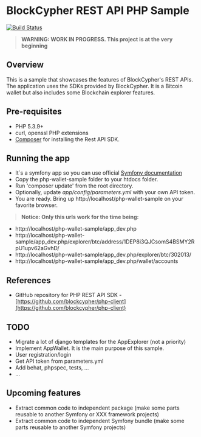 BlockCypher REST API PHP Sample
===============================

[![Build Status](https://travis-ci.org/josecelano/php-wallet-sample.svg)](https://travis-ci.org/josecelano/php-wallet-sample)

> **WARNING: WORK IN PROGRESS. This project is at the very beginning**

Overview
--------

This is a sample that showcases the features of BlockCypher's REST APIs. The application uses the SDKs provided by BlockCypher.
It is a Bitcoin wallet but also includes some Blockchain explorer features.

Pre-requisites
--------------

   * PHP 5.3.9+
   * curl, openssl PHP extensions
   * [Composer](http://getcomposer.org/download/) for installing the Rest API SDK.
	
Running the app
---------------

   * It´s a symfony app so you can use official [Symfony documentation](http://symfony.com/doc/current/book/installation.html)    
   * Copy the php-wallet-sample folder to your htdocs folder.
   * Run 'composer update' from the root directory.
   * Optionally, update *app/config/parameters.yml* with your own API token.
   * You are ready. Bring up http://localhost/php-wallet-sample on your favorite browser.
   
   > **Notice: Only this urls work for the time being:**
   
   * http://localhost/php-wallet-sample/app_dev.php
   * http://localhost/php-wallet-sample/app_dev.php/explorer/btc/address/1DEP8i3QJCsomS4BSMY2RpU1upv62aGvhD/
   * http://localhost/php-wallet-sample/app_dev.php/explorer/btc/302013/
   * http://localhost/php-wallet-sample/app_dev.php/wallet/accounts
	
References
----------

   * GitHub repository for PHP REST API SDK - [https://github.com/blockcypher/php-client](https://github.com/blockcypher/php-client)
   
TODO
----

   * Migrate a lot of django templates for the AppExplorer (not a priority)
   * Implement AppWallet. It is the main purpose of this sample.
   * User registration/login
   * Get API token from parameters.yml
   * Add behat, phpspec, tests, ...
   * ...

Upcoming features
-----------------

   * Extract common code to independent package (make some parts reusable to another Symfony or XXX framework projects)
   * Extract common code to independent Symfony bundle (make some parts reusable to another Symfony projects)